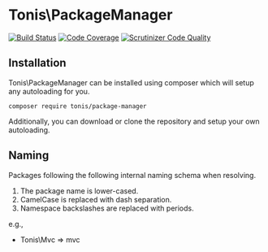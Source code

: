 # Tonis\PackageManager

[![Build Status](https://travis-ci.org/tonis-io/package-manager.svg)](https://travis-ci.org/tonis-io/package-manager)
[![Code Coverage](https://scrutinizer-ci.com/g/tonis-io/package-manager/badges/coverage.png?s=e3d80c9767c0d5c9cc049e52a4c12b0e0bb29f1d)](https://scrutinizer-ci.com/g/tonis-io/package-manager/)
[![Scrutinizer Code Quality](https://scrutinizer-ci.com/g/tonis-io/package-manager/badges/quality-score.png?s=e454ad99c82766505cdc8097ec159b56ae9bba20)](https://scrutinizer-ci.com/g/tonis-io/package-manager/)

## Installation

Tonis\PackageManager can be installed using composer which will setup any autoloading for you.

`composer require tonis/package-manager`

Additionally, you can download or clone the repository and setup your own autoloading.

## Naming

Packages following the following internal naming schema when resolving.

 1. The package name is lower-cased.
 2. CamelCase is replaced with dash separation.
 3. Namespace backslashes are replaced with periods.

e.g.,

 * Tonis\Mvc => mvc
